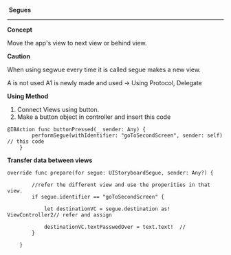 ​											  **Segues**

------



**Concept**

Move the app's view to next view or behind view.



**Caution**

When using segwue every time it is called segue makes a new view. 

A is not used A1 is newly made and used -> Using Protocol, Delegate


**Using Method**

1. Connect Views using button.
2. Make a button object in controller and insert this code

```
@IBAction func buttonPressed(_ sender: Any) {
        performSegue(withIdentifier: "goToSecondScreen", sender: self) // this code
    }
```

**Transfer data between views**

```
override func prepare(for segue: UIStoryboardSegue, sender: Any?) {

		//refer the different view and use the properities in that view.
        if segue.identifier == "goToSecondScreen" {
            
            let destinationVC = segue.destination as! ViewController2// refer and assign
            
            destinationVC.textPasswedOver = text.text!  //
        }
        
    }
```

